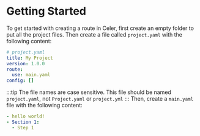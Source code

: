 # Getting Started
To get started with creating a route in Celer, first create an empty folder
to put all the project files. Then create a file called `project.yaml` with
the following content:
```yaml
# project.yaml
title: My Project
version: 1.0.0
route: 
  use: main.yaml
config: []
```
:::tip
The file names are case sensitive. This file should be named `project.yaml`,
not `Project.yaml` or `project.yml`
:::
Then, create a `main.yaml` file with the following content:
```yaml
- hello world!
- Section 1:
  - Step 1
```
